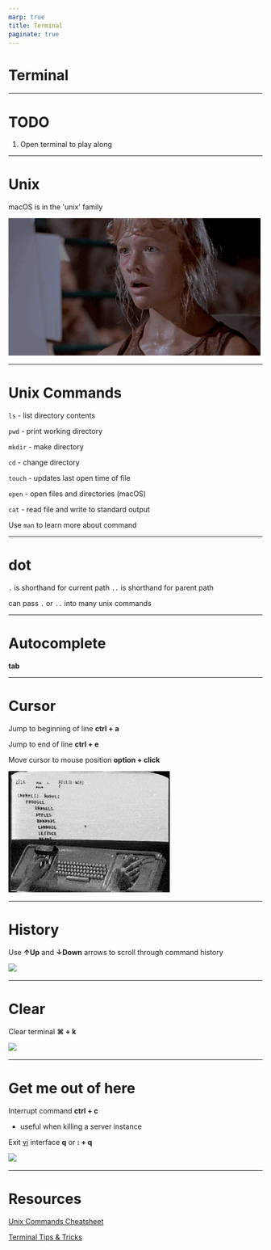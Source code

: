 ```yaml
---
marp: true
title: Terminal
paginate: true
---
```


# Terminal

---
# TODO

1. Open terminal to play along

---

# Unix

macOS is in the 'unix' family

<!-- Developed by AT&T Bell Labs in the 1960s and 70s -->


![bg right](unix.gif)

---
# Unix Commands

`ls` - list directory contents

`pwd` - print working directory

`mkdir` - make directory

`cd` - change directory

`touch` - updates last open time of file

`open` - open files and directories (macOS)

`cat` - read file and write to standard output

Use `man` to learn more about command

---
# dot

`.` is shorthand for current path
`..` is shorthand for parent path

can pass `.` or `..` into many unix commands

---
# Autocomplete

**tab**

---
# Cursor

Jump to beginning of line **ctrl + a**

Jump to end of line **ctrl + e**

Move cursor to mouse position **option + click**

![bg right](./engelbart-cursor-demo.gif)

---
# History

Use **↑Up** and **↓Down** arrows to scroll through command history

![](https://res.cloudinary.com/firstdraft/image/fetch/f_auto,q_auto:low/https://raw.githubusercontent.com/firstdraft/appdev-chapters/master/assets/previous-terminal-command.gif)

---
# Clear

Clear terminal **⌘ + k**

![](https://res.cloudinary.com/firstdraft/image/fetch/f_auto,q_auto:low/https://raw.githubusercontent.com/firstdraft/appdev-chapters/master/assets/clear_terminal.gif)

---
# Get me out of here
Interrupt command **ctrl + c**
  * useful when killing a server instance

Exit [vi](https://en.wikipedia.org/wiki/Vi) interface **q** or **: + q**

![](https://res.cloudinary.com/firstdraft/image/fetch/f_auto,q_auto:low/https://raw.githubusercontent.com/firstdraft/appdev-chapters/master/assets/q-to-exit.gif)


---
# Resources

[Unix Commands Cheatsheet](https://www.alexji.com/UNIXCheatSheet.pdf)

[Terminal Tips & Tricks](https://chapters.firstdraft.com/chapters/834)
